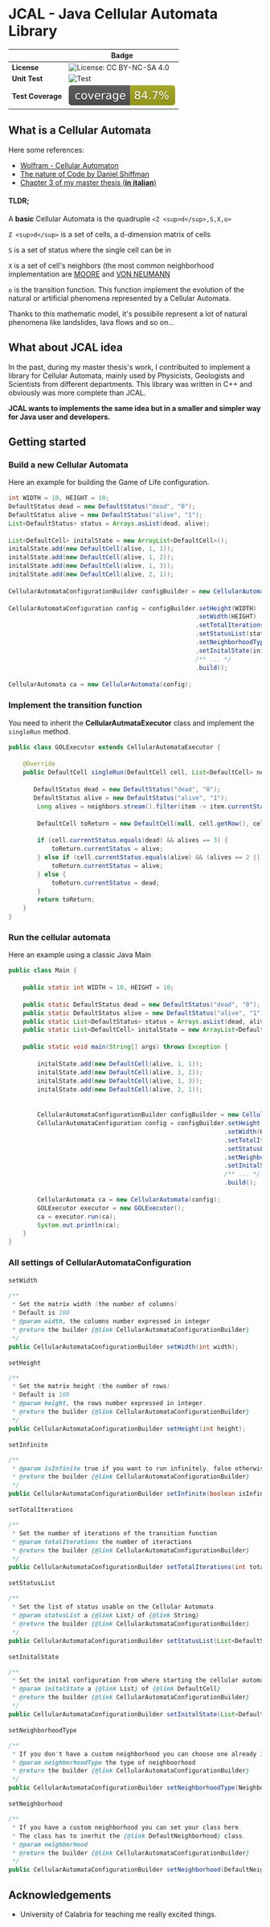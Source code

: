 # JCAL - Java Cellular Automata Library
| | Badge|
|---|---|
| **License** | ![License: CC BY-NC-SA 4.0](https://img.shields.io/badge/License-CC_BY--NC--SA_4.0-lightgrey.svg) |
| **Unit Test** | ![Test](https://github.com/carmelolg/JCAL/workflows/tests/badge.svg) |
| **Test Coverage** | ![Coverage](.github/badges/jacoco.svg) |

## What is a Cellular Automata

Here some references:
* [Wolfram - Cellular Automaton](https://mathworld.wolfram.com/CellularAutomaton.html)
* [The nature of Code by Daniel Shiffman](https://natureofcode.com/book/chapter-7-cellular-automata/)
* [Chapter 3 of my master thesis (**in italian**)](https://github.com/carmelolg/master-thesis/blob/master/Tesi/pdf/main.pdf)

#### TLDR;
A **basic** Cellular Automata is the quadruple `<Z <sup>d</sup>,S,X,o>`

`Z <sup>d</sup>` is a set of cells, a d-dimension matrix of cells

`S` is a set of status where the single cell can be in

`X` is a set of cell's neighbors (the most common neighborhood implementation are [MOORE](https://en.wikipedia.org/wiki/Moore_neighborhood) and [VON NEUMANN](https://en.wikipedia.org/wiki/Von_Neumann_neighborhood)

 `o` is the transition function. This function implement the evolution of the natural or artificial phenomena represented by a Cellular Automata.
 
Thanks to this mathematic model, it's possibile represent a lot of natural phenomena like landslides, lava flows and so on...

## What about JCAL idea

In the past, during my master thesis's work, I contribuited to implement a library for Cellular Automata, mainly used by Physicists, Geologists and Scientists from different departments. This library was written in C++ and obviously was more complete than JCAL. 

**JCAL wants to implements the same idea but in a smaller and simpler way for Java user and developers.**

## Getting started

### Build a new Cellular Automata

Here an example for building the Game of Life configuration.

```java
int WIDTH = 10, HEIGHT = 10;
DefaultStatus dead = new DefaultStatus("dead", "0");
DefaultStatus alive = new DefaultStatus("alive", "1");
List<DefaultStatus> status = Arrays.asList(dead, alive);
	
List<DefaultCell> initalState = new ArrayList<DefaultCell>();
initalState.add(new DefaultCell(alive, 1, 1));
initalState.add(new DefaultCell(alive, 1, 2));
initalState.add(new DefaultCell(alive, 1, 3));
initalState.add(new DefaultCell(alive, 2, 1));

CellularAutomataConfigurationBuilder configBuilder = new CellularAutomataConfigurationBuilder();

CellularAutomataConfiguration config = configBuilder.setHeight(WIDTH)
                                                    .setWidth(HEIGHT)
                                                    .setTotalIterations(10)
                                                    .setStatusList(status)
                                                    .setNeighborhoodType(NeighborhoodType.MOORE)
                                                    .setInitalState(initalState)
                                                    /** ... */
                                                    .build();
                                                    
CellularAutomata ca = new CellularAutomata(config);
```

### Implement the transition function

You need to inherit the **CellularAutmataExecutor** class and implement the `singleRun` method.

```java
public class GOLExecutor extends CellularAutomataExecutor {

	@Override
	public DefaultCell singleRun(DefaultCell cell, List<DefaultCell> neighbors) {
		
       DefaultStatus dead = new DefaultStatus("dead", "0");
       DefaultStatus alive = new DefaultStatus("alive", "1");
		Long alives = neighbors.stream().filter(item -> item.currentStatus.equals(alive)).count();

		DefaultCell toReturn = new DefaultCell(null, cell.getRow(), cell.getCol());

		if (cell.currentStatus.equals(dead) && alives == 3) {
			toReturn.currentStatus = alive;
		} else if (cell.currentStatus.equals(alive) && (alives == 2 || alives == 3)) {
			toReturn.currentStatus = alive;
		} else {
			toReturn.currentStatus = dead;
		}
		return toReturn;
	}
}
```

### Run the cellular automata

Here an example using a classic Java Main

```java
public class Main {

	public static int WIDTH = 10, HEIGHT = 10;

	public static DefaultStatus dead = new DefaultStatus("dead", "0");
	public static DefaultStatus alive = new DefaultStatus("alive", "1");
	public static List<DefaultStatus> status = Arrays.asList(dead, alive);
	public static List<DefaultCell> initalState = new ArrayList<DefaultCell>();
	
	public static void main(String[] args) throws Exception {

		initalState.add(new DefaultCell(alive, 1, 1));
		initalState.add(new DefaultCell(alive, 1, 2));
		initalState.add(new DefaultCell(alive, 1, 3));
		initalState.add(new DefaultCell(alive, 2, 1));
		
	    
        CellularAutomataConfigurationBuilder configBuilder = new CellularAutomataConfigurationBuilder();
        CellularAutomataConfiguration config = configBuilder.setHeight(WIDTH)
                                                            .setWidth(HEIGHT)
                                                            .setTotalIterations(10)
                                                            .setStatusList(status)
                                                            .setNeighborhoodType(NeighborhoodType.MOORE)
                                                            .setInitalState(initalState)
                                                            /** ... */
                                                            .build();
	    
		CellularAutomata ca = new CellularAutomata(config);
		GOLExecutor executor = new GOLExecutor();
		ca = executor.run(ca);
		System.out.println(ca);
	}
}
```

### All settings of CellularAutomataConfiguration

`setWidth`
```java
/**
 * Set the matrix width (the number of columns)
 * Default is 100
 * @param width, the columns number expressed in integer
 * @return the builder {@link CellularAutomataConfigurationBuilder} 
 */
public CellularAutomataConfigurationBuilder setWidth(int width);
```

`setHeight`
```java
/**
 * Set the matrix height (the number of rows)
 * Default is 100
 * @param height, the rows number expressed in integer.
 * @return the builder {@link CellularAutomataConfigurationBuilder} 
 */
public CellularAutomataConfigurationBuilder setHeight(int height);
```

`setInfinite`
```java
/**
 * @param isInfinite true if you want to run infinitely, false otherwise
 * @return the builder {@link CellularAutomataConfigurationBuilder} 
 */
public CellularAutomataConfigurationBuilder setInfinite(boolean isInfinite);
```

`setTotalIterations`
```java
/**
 * Set the number of iterations of the transition function
 * @param totalIterations the number of iteractions
 * @return the builder {@link CellularAutomataConfigurationBuilder} 
 */
public CellularAutomataConfigurationBuilder setTotalIterations(int totalIterations);
```

`setStatusList`
```java
/**
 * Set the list of status usable on the Cellular Automata.
 * @param statusList a {@link List} of {@link String}
 * @return the builder {@link CellularAutomataConfigurationBuilder} 
 */
public CellularAutomataConfigurationBuilder setStatusList(List<DefaultStatus> statusList);
```

`setInitalState`
```java
/**
 * Set the inital configuration from where starting the cellular automata. Pratically, the cells that in the starting phase have different status of empty/dead.
 * @param initalState a {@link List} of {@link DefaultCell}
 * @return the builder {@link CellularAutomataConfigurationBuilder} 
 */
public CellularAutomataConfigurationBuilder setInitalState(List<DefaultCell> initalState);
```

`setNeighborhoodType`
```java
/**
 * If you don't have a custom neighborhood you can choose one already implemented in the enum NeighborhoodType
 * @param neighborhoodType the type of neighboorhood
 * @return the builder {@link CellularAutomataConfigurationBuilder} 
 */
public CellularAutomataConfigurationBuilder setNeighborhoodType(NeighborhoodType neighborhoodType);
```

`setNeighborhood`
```java
/**
 * If you have a custom neighborhood you can set your class here.
 * The class has to inerhit the {@link DefaultNeighborhood} class.
 * @param neighborhood
 * @return the builder {@link CellularAutomataConfigurationBuilder} 
 */
public CellularAutomataConfigurationBuilder setNeighborhood(DefaultNeighborhood neighborhood);
```

## Acknowledgements
- University of Calabria for teaching me really excited things.